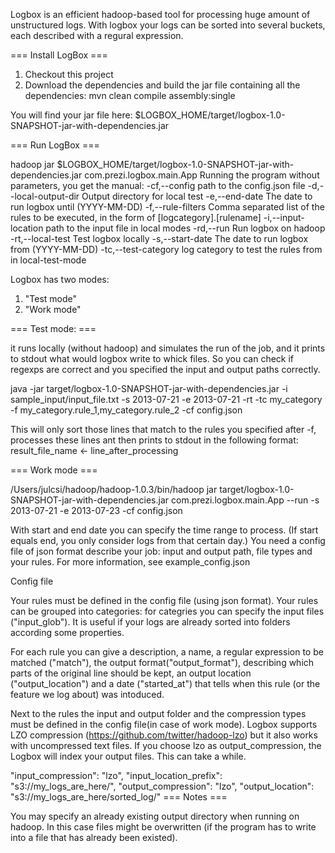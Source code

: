 Logbox is an efficient hadoop-based tool for processing huge amount of unstructured logs. 
With logbox your logs can be sorted into several buckets, each described with a regural expression.

=== Install LogBox ===

1. Checkout this project
2. Download the dependencies and build the jar file containing all the dependencies:
		mvn clean compile assembly:single

You will find your jar file here: $LOGBOX_HOME/target/logbox-1.0-SNAPSHOT-jar-with-dependencies.jar 


=== Run LogBox ===

hadoop jar $LOGBOX_HOME/target/logbox-1.0-SNAPSHOT-jar-with-dependencies.jar com.prezi.logbox.main.App
Running the program without parameters, you get the manual:
 -cf,--config <file>                 path to the config.json file
 -d,--local-output-dir <directory>   Output directory for local test
 -e,--end-date <date>                The date to run logbox until
                                     (YYYY-MM-DD)
 -f,--rule-filters <filter-list>     Comma separated list of the rules to
                                     be executed, in the form of
                                     [logcategory].[rulename]
 -i,--input-location <file>          path to the input file in local modes
 -rd,--run                           Run logbox on hadoop
 -rt,--local-test                    Test logbox locally
 -s,--start-date <date>              The date to run logbox from
                                     (YYYY-MM-DD)
 -tc,--test-category <category>      log category to test the rules from
                                     in local-test-mode

Logbox has two modes:
1. "Test mode"
2. "Work mode"


=== Test mode: ===


it runs locally (without hadoop) and simulates the run of the job, and it prints to stdout what would logbox write to whick files. So you can check if regexps are correct and you specified the input and output paths correctly.

java -jar target/logbox-1.0-SNAPSHOT-jar-with-dependencies.jar -i sample_input/input_file.txt -s 2013-07-21 -e 2013-07-21 -rt -tc my_category -f my_category.rule_1,my_category.rule_2 -cf config.json

This will only sort those lines that match to the rules you specified after -f, processes these lines ant then prints to stdout in the following format:
result_file_name 	<- 		line_after_processing



=== Work mode ===


/Users/julcsi/hadoop/hadoop-1.0.3/bin/hadoop jar target/logbox-1.0-SNAPSHOT-jar-with-dependencies.jar com.prezi.logbox.main.App --run -s 2013-07-21 -e 2013-07-23 -cf config.json

With start and end date you can specify the time range to process. (If start equals end, you only consider logs from that certain day.)
You need a config file of json format describe your job: input and output path, file types and your rules.
For more information, see example_config.json

Config file

Your rules must be defined in the config file (using json format). Your rules can be grouped into categories: for categries you can specify the input files ("input_glob"). It is useful if your logs are already sorted into folders according some properties.

For each rule you can give a description, a name, a regular expression to be matched ("match"), the output format("output_format"), describing which parts of the original line should be kept, an output location ("output_location") and a date ("started_at") that tells when this rule (or the feature we log about) was intoduced.

Next to the rules the input and output folder and the compression types must be defined in the config file(in case of work mode).
Logbox supports LZO compression (https://github.com/twitter/hadoop-lzo) but it also works with uncompressed text files. 
If you choose lzo as output_compression, the Logbox will index your output files. This can take a while.

"input_compression": "lzo",
    "input_location_prefix": "s3://my_logs_are_here/",
    "output_compression": "lzo",
    "output_location": "s3://my_logs_are_here/sorted_log/"
 === Notes ===


You may specify an already existing output directory when running on hadoop. In this case files might be overwritten (if the program has to write into a file that has already been existed).